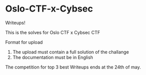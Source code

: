 # Oslo-CTF-x-Cybsec
Writeups!

This is the solves for Oslo CTF x Cybsec CTF

Format for upload 
1. The upload must contain a full solution of the challange
2. The documentation must be in English

The competition for top 3 best Writeups ends at the 24th of may. 
